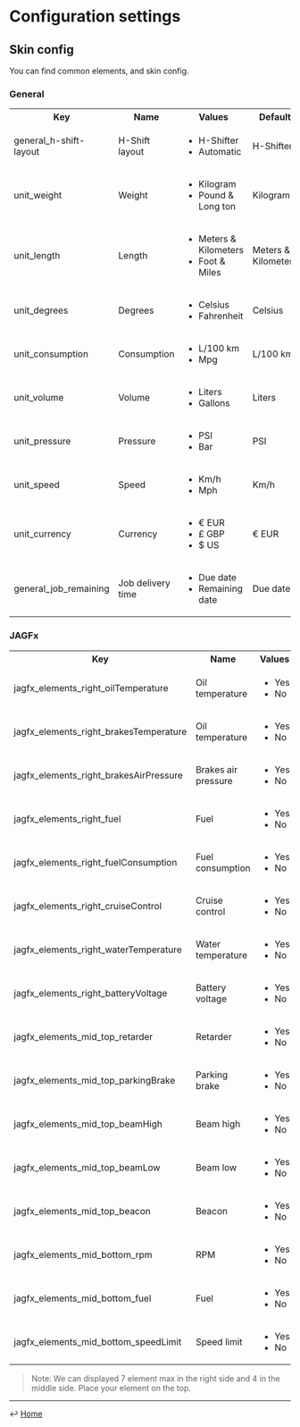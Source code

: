# Configuration settings

## Skin config
 
You can find common elements, and skin config.

### General

<table>
    <tr>
        <th>Key</th>
        <th>Name</th>
        <th>Values</th>
        <th>Default</th>
    </tr>
    <tr>
        <td>general_h-shift-layout</td>
        <td>H-Shift layout</td>
        <td>
            <ul>
                <li>H-Shifter</li>
                <li>Automatic</li>
            </ul>
        </td>
        <td>H-Shifter</td>
    </tr>
    <tr>
        <td>unit_weight</td>
        <td>Weight</td>
        <td>
            <ul>
                <li>Kilogram</li>
                <li>Pound & Long ton</li>
            </ul>
        </td>
        <td>Kilogram</td>
    </tr>
    <tr>
        <td>unit_length</td>
        <td>Length</td>
        <td>
            <ul>
                <li>Meters & Kilometers</li>
                <li>Foot & Miles</li>
            </ul>
        </td>
        <td>Meters & Kilometers</td>
    </tr>
    <tr>
        <td>unit_degrees</td>
        <td>Degrees</td>
        <td>
            <ul>
                <li>Celsius</li>
                <li>Fahrenheit</li>
            </ul>
        </td>
        <td>Celsius</td>
    </tr>
    <tr>
        <td>unit_consumption</td>
        <td>Consumption</td>
        <td>
            <ul>
                <li>L/100 km</li>
                <li>Mpg</li>
            </ul>
        </td>
        <td>L/100 km</td>
    </tr>
    <tr>
        <td>unit_volume</td>
        <td>Volume</td>
        <td>
            <ul>
                <li>Liters</li>
                <li>Gallons</li>
            </ul>
        </td>
        <td>Liters</td>
    </tr>
    <tr>
        <td>unit_pressure</td>
        <td>Pressure</td>
        <td>
            <ul>
                <li>PSI</li>
                <li>Bar</li>
            </ul>
        </td>
        <td>PSI</td>
    </tr>
    <tr>
        <td>unit_speed</td>
        <td>Speed</td>
        <td>
            <ul>
            <li>Km/h</li>
            <li>Mph</li>
            </ul>
        </td>
        <td>Km/h</td>
    </tr>
    <tr>
        <td>unit_currency</td>
        <td>Currency</td>
        <td>
            <ul>
                <li>€ EUR</li>
                <li>£ GBP</li>
                <li>$ US</li>
            </ul>
        </td>
        <td>€ EUR</td>
    </tr>
    <tr>
        <td>general_job_remaining</td>
        <td>Job delivery time</td>
        <td>
            <ul>
                <li>Due date</li>
                <li>Remaining date</li>
            </ul>
        </td>
        <td>Due date</td>
    </tr>

</table>

### JAGFx

<table>
    <tr>
        <th>Key</th>
        <th>Name</th>
        <th>Values</th>
        <th>Default</th>
    </tr>
    <tr>
        <td>jagfx_elements_right_oilTemperature</td>
        <td>Oil temperature</td>
        <td>
            <ul>
                <li>Yes</li>
                <li>No</li>
            </ul>
        </td>
        <td>Yes</td>
    </tr>
    <tr>
        <td>jagfx_elements_right_brakesTemperature</td>
        <td>Oil temperature</td>
        <td>
            <ul>
                <li>Yes</li>
                <li>No</li>
            </ul>
        </td>
        <td>Yes</td>
    </tr>
    <tr>
        <td>jagfx_elements_right_brakesAirPressure</td>
        <td>Brakes air pressure</td>
        <td>
            <ul>
                <li>Yes</li>
                <li>No</li>
            </ul>
        </td>
        <td>Yes</td>
    </tr>
    <tr>
        <td>jagfx_elements_right_fuel</td>
        <td>Fuel</td>
        <td>
            <ul>
                <li>Yes</li>
                <li>No</li>
            </ul>
        </td>
        <td>Yes</td>
    </tr>
    <tr>
        <td>jagfx_elements_right_fuelConsumption</td>
        <td>Fuel consumption</td>
        <td>
            <ul>
                <li>Yes</li>
                <li>No</li>
            </ul>
        </td>
        <td>Yes</td>
    </tr>
    <tr>
        <td>jagfx_elements_right_cruiseControl</td>
        <td>Cruise control</td>
        <td>
            <ul>
                <li>Yes</li>
                <li>No</li>
            </ul>
        </td>
        <td>Yes</td>
    </tr>
    <tr>
        <td>jagfx_elements_right_waterTemperature</td>
        <td>Water temperature</td>
        <td>
            <ul>
                <li>Yes</li>
                <li>No</li>
            </ul>
        </td>
        <td>Yes</td>
    </tr>
    <tr>
        <td>jagfx_elements_right_batteryVoltage</td>
        <td>Battery voltage</td>
        <td>
            <ul>
                <li>Yes</li>
                <li>No</li>
            </ul>
        </td>
        <td>No</td>
    </tr>
    <tr>
        <td>jagfx_elements_mid_top_retarder</td>
        <td>Retarder</td>
        <td>
            <ul>
                <li>Yes</li>
                <li>No</li>
            </ul>
        </td>
        <td>Yes</td>
    </tr>
    <tr>
        <td>jagfx_elements_mid_top_parkingBrake</td>
        <td>Parking brake</td>
        <td>
            <ul>
                <li>Yes</li>
                <li>No</li>
            </ul>
        </td>
        <td>Yes</td>
    </tr>
    <tr>
        <td>jagfx_elements_mid_top_beamHigh</td>
        <td>Beam high</td>
        <td>
            <ul>
                <li>Yes</li>
                <li>No</li>
            </ul>
        </td>
        <td>Yes</td>
    </tr>
    <tr>
        <td>jagfx_elements_mid_top_beamLow</td>
        <td>Beam low</td>
        <td>
            <ul>
                <li>Yes</li>
                <li>No</li>
            </ul>
        </td>
        <td>Yes</td>
    </tr>
    <tr>
        <td>jagfx_elements_mid_top_beacon</td>
        <td>Beacon</td>
        <td>
            <ul>
                <li>Yes</li>
                <li>No</li>
            </ul>
        </td>
        <td>No</td>
    </tr>
    <tr>
        <td>jagfx_elements_mid_bottom_rpm</td>
        <td>RPM</td>
        <td>
            <ul>
                <li>Yes</li>
                <li>No</li>
            </ul>
        </td>
        <td>Yes</td>
    </tr>
    <tr>
        <td>jagfx_elements_mid_bottom_fuel</td>
        <td>Fuel</td>
        <td>
            <ul>
                <li>Yes</li>
                <li>No</li>
            </ul>
        </td>
        <td>Yes</td>
    </tr>
    <tr>
        <td>jagfx_elements_mid_bottom_speedLimit</td>
        <td>Speed limit</td>
        <td>
            <ul>
                <li>Yes</li>
                <li>No</li>
            </ul>
        </td>
        <td>Yes</td>
    </tr>
            
</table>

> Note: We can displayed 7 element max in the right side and 4 in the middle side. Place your element on the top. 
---
↩️ [Home](../README.md)
